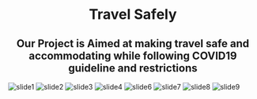 <h1 align="center", style="color:173, 110, 245;">
Travel Safely
</h1>      
<h2 align="center", style="color:173, 110, 245;">
  Our Project is Aimed at making travel safe and accommodating while following COVID19 guideline and restrictions
</h2>

![slide1](https://user-images.githubusercontent.com/68433555/116340143-ab97d500-a7ac-11eb-8cdb-c991de0212a0.jpg)
![slide2](https://user-images.githubusercontent.com/68433555/116340202-c23e2c00-a7ac-11eb-9e3f-b3ad5e75710f.png)
![slide3](https://user-images.githubusercontent.com/68433555/116340214-cb2efd80-a7ac-11eb-9ec5-778cde5079df.jpg)
![slide4](https://user-images.githubusercontent.com/68433555/116340238-d7b35600-a7ac-11eb-9c9c-83f613582820.jpg)
![slide6](https://user-images.githubusercontent.com/68433555/116340339-05000400-a7ad-11eb-83fe-bc4ae85029e0.jpg)
![slide7](https://user-images.githubusercontent.com/68433555/116340341-05989a80-a7ad-11eb-8677-480553108c5a.jpg)
![slide8](https://user-images.githubusercontent.com/68433555/116340343-06313100-a7ad-11eb-8011-1a2cca5e7194.jpg)
![slide9](https://user-images.githubusercontent.com/68433555/116340344-07faf480-a7ad-11eb-83df-7257bb7bf5f5.jpg)
